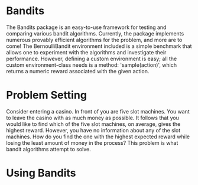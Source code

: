 # Bandits

The Bandits package is an easy-to-use framework for testing and comparing various bandit algorithms. Currently, the package implements numerous provably efficient algorithms for the problem, and more are to come! The BernoulliBandit environment included is a simple benchmark that allows one to experiment with the algorithms and investigate their performance. However, defining a custom environment is easy; all the custom environment-class needs is a method: 'sample(action)', which returns a numeric reward associated with the given action. 

# Problem Setting
Consider entering a casino. In front of you are five slot machines. You want to leave the casino with as much money as possible. It follows that you would like to find which of the five slot machines, on average, gives the highest reward. However, you have no information about any of the slot machines. How do you find the one with the highest expected reward while losing the least amount of money in the process? This problem is what bandit algorithms attempt to solve. 


# Using Bandits

